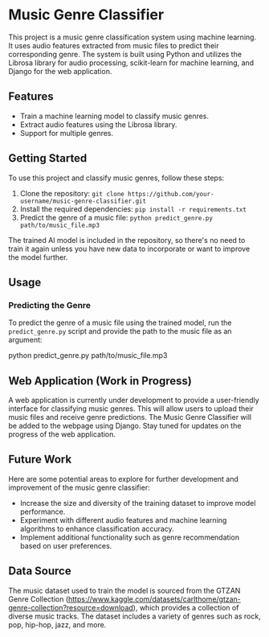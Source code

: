 # Music Genre Classifier

This project is a music genre classification system using machine learning. It uses audio features extracted from music files to predict their corresponding genre. The system is built using Python and utilizes the Librosa library for audio processing, scikit-learn for machine learning, and Django for the web application.

## Features

- Train a machine learning model to classify music genres.
- Extract audio features using the Librosa library.
- Support for multiple genres.

## Getting Started

To use this project and classify music genres, follow these steps:

1. Clone the repository: `git clone https://github.com/your-username/music-genre-classifier.git`
2. Install the required dependencies: `pip install -r requirements.txt`
3. Predict the genre of a music file: `python predict_genre.py path/to/music_file.mp3`

The trained AI model is included in the repository, so there's no need to train it again unless you have new data to incorporate or want to improve the model further.

## Usage

### Predicting the Genre

To predict the genre of a music file using the trained model, run the `predict_genre.py` script and provide the path to the music file as an argument:

python predict_genre.py path/to/music_file.mp3


## Web Application (Work in Progress)

A web application is currently under development to provide a user-friendly interface for classifying music genres. This will allow users to upload their music files and receive genre predictions. The Music Genre Classifier will be added to the webpage using Django. Stay tuned for updates on the progress of the web application.

## Future Work

Here are some potential areas to explore for further development and improvement of the music genre classifier:

- Increase the size and diversity of the training dataset to improve model performance.
- Experiment with different audio features and machine learning algorithms to enhance classification accuracy.
- Implement additional functionality such as genre recommendation based on user preferences.

## Data Source

The music dataset used to train the model is sourced from the GTZAN Genre Collection (https://www.kaggle.com/datasets/carlthome/gtzan-genre-collection?resource=download), which provides a collection of diverse music tracks. The dataset includes a variety of genres such as rock, pop, hip-hop, jazz, and more.

